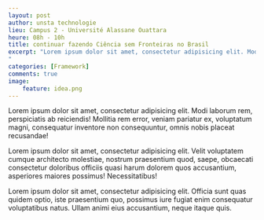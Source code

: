 ```yaml
---
layout: post
author: unsta technologie
lieu: Campus 2 - Université Alassane Ouattara
heure: 08h - 10h
title: continuar fazendo Ciência sem Fronteiras no Brasil
excerpt: "Lorem ipsum dolor sit amet, consectetur adipisicing elit. Modi laborum rem, perspiciatis ab reiciendis! Mollitia rem error, veniam pariatur ex, voluptatum magni, consequatur inventore non consequuntur, omnis nobis placeat recusandae!
"
categories: [Framework]
comments: true
image:
    feature: idea.png
---
```


Lorem ipsum dolor sit amet, consectetur adipisicing elit. Modi laborum rem, perspiciatis ab reiciendis! Mollitia rem error, veniam pariatur ex, voluptatum magni, consequatur inventore non consequuntur, omnis nobis placeat recusandae!

Lorem ipsum dolor sit amet, consectetur adipisicing elit. Velit voluptatem cumque architecto molestiae, nostrum praesentium quod, saepe, obcaecati consectetur doloribus officiis quasi harum dolorem quos accusantium, asperiores maiores possimus! Necessitatibus!

Lorem ipsum dolor sit amet, consectetur adipisicing elit. Officia sunt quas quidem optio, iste praesentium quo, possimus iure fugiat enim consequatur voluptatibus natus. Ullam animi eius accusantium, neque itaque quis.
